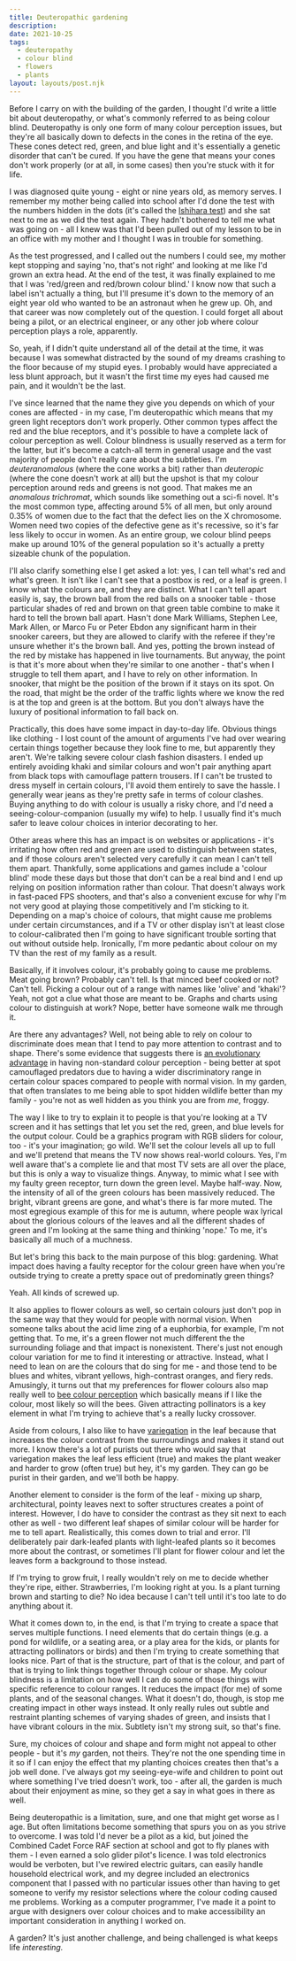 ```yaml
---
title: Deuteropathic gardening
description: 
date: 2021-10-25
tags:
  - deuteropathy
  - colour blind
  - flowers
  - plants
layout: layouts/post.njk
---
```


Before I carry on with the building of the garden, I thought I'd write a little bit about deuteropathy, or what's commonly referred to as being colour blind. Deuteropathy is only one form of many colour perception issues, but they're all basically down to defects in the cones in the retina of the eye. These cones detect red, green, and blue light and it's essentially a genetic disorder that can't be cured. If you have the gene that means your cones don't work properly (or at all, in some cases) then you're stuck with it for life.

I was diagnosed quite young - eight or nine years old, as memory serves. I remember my mother being called into school after I'd done the test with the numbers hidden in the dots (it's called the [Ishihara test](https://en.wikipedia.org/wiki/Ishihara_test)) and she sat next to me as we did the test again. They hadn't bothered to tell me what was going on - all I knew was that I'd been pulled out of my lesson to be in an office with my mother and I thought I was in trouble for something.

<!--more-->

As the test progressed, and I called out the numbers I could see, my mother kept stopping and saying 'no, that's not right' and looking at me like I'd grown an extra head. At the end of the test, it was finally explained to me that I was 'red/green and red/brown colour blind.' I know now that such a label isn't actually a thing, but I'll presume it's down to the memory of an eight year old who wanted to be an astronaut when he grew up. Oh, and that career was now completely out of the question. I could forget all about being a pilot, or an electrical engineer, or any other job where colour perception plays a role, apparently.

So, yeah, if I didn't quite understand all of the detail at the time, it was because I was somewhat distracted by the sound of my dreams crashing to the floor because of my stupid eyes. I probably would have appreciated a less blunt approach, but it wasn't the first time my eyes had caused me pain, and it wouldn't be the last.

I've since learned that the name they give you depends on which of your cones are affected - in my case, I'm deuteropathic which means that my green light receptors don't work properly. Other common types affect the red and the blue receptors, and it's possible to have a complete lack of colour perception as well. Colour blindness is usually reserved as a term for the latter, but it's become a catch-all term in general usage and the vast majority of people don't really care about the subtleties. I'm *deuteranomalous* (where the cone works a bit) rather than *deuteropic* (where the cone doesn't work at all) but the upshot is that my colour perception around reds and greens is not good. That makes me an *anomalous trichromat*, which sounds like something out a sci-fi novel. It's the most common type, affecting around 5% of all men, but only around 0.35% of women due to the fact that the defect lies on the X chromosome. Women need two copies of the defective gene as it's recessive, so it's far less likely to occur in women. As an entire group, we colour blind peeps make up around 10% of the general population so it's actually a pretty sizeable chunk of the population.

I'll also clarify something else I get asked a lot: yes, I can tell what's red and what's green. It isn't like I can't see that a postbox is red, or a leaf is green. I know what the colours are, and they are distinct. What I can't tell apart easily is, say, the brown ball from the red balls on a snooker table - those particular shades of red and brown on that green table combine to make it hard to tell the brown ball apart. Hasn't done Mark Williams, Stephen Lee, Mark Allen, or Marco Fu or Peter Ebdon any significant harm in their snooker careers, but they are allowed to clarify with the referee if they're unsure whether it's the brown ball. And yes, potting the brown instead of the red by mistake has happened in live tournaments.  But anyway, the point is that it's more about when they're similar to one another - that's when I struggle to tell them apart, and I have to rely on other information. In snooker, that might be the position of the brown if it stays on its spot. On the road, that might be the order of the traffic lights where we know the red is at the top and green is at the bottom. But you don't always have the luxury of positional information to fall back on.

Practically, this does have some impact in day-to-day life. Obvious things like clothing - I lost count of the amount of arguments I've had over wearing certain things together because they look fine to me, but apparently they aren't. We're talking severe colour clash fashion disasters.  I ended up entirely avoiding khaki and similar colours and won't pair anything apart from black tops with camouflage pattern trousers. If I can't be trusted to dress myself in certain colours, I'll avoid them entirely to save the hassle. I generally wear jeans as they're pretty safe in terms of colour clashes. Buying anything to do with colour is usually a risky chore, and I'd need a seeing-colour-companion (usually my wife) to help. I usually find it's much safer to leave colour choices in interior decorating to her.

Other areas where this has an impact is on websites or applications - it's irritating how often red and green are used to distinguish between states, and if those colours aren't selected very carefully it can mean I can't tell them apart. Thankfully, some applications and games include a 'colour blind' mode these days but those that don't can be a real bind and I end up relying on position information rather than colour. That doesn't always work in fast-paced FPS shooters, and that's also a convenient excuse for why I'm not very good at playing those competitively and I'm sticking to it. Depending on a map's choice of colours, that might cause me problems under certain circumstances, and if a TV or other display isn't at least close to colour-calibrated then I'm going to have significant trouble sorting that out without outside help. Ironically, I'm more pedantic about colour on my TV than the rest of my family as a result.

Basically, if it involves colour, it's probably going to cause me problems. Meat going brown? Probably can't tell. Is that minced beef cooked or not? Can't tell. Picking a colour out of a range with names like 'olive' and 'khaki'? Yeah, not got a clue what those are meant to be. Graphs and charts using colour to distinguish at work? Nope, better have someone walk me through it. 

Are there any advantages? Well, not being able to rely on colour to discriminate does mean that I tend to pay more attention to contrast and to shape. There's some evidence that suggests there is [an evolutionary advantage](http://sro.sussex.ac.uk/id/eprint/52520/4/Bosten05CurrentBiologyFinalAccepted.pdf) in having non-standard colour perception - being better at spot camouflaged predators due to having a wider discriminatory range in certain colour spaces compared to people with normal vision. In my garden, that often translates to me being able to spot hidden wildlife better than my family - you're not as well hidden as you think you are from *me*, froggy.

The way I like to try to explain it to people is that you're looking at a TV screen and it has settings that let you set the red, green, and blue levels for the output colour. Could be a graphics program with RGB sliders for colour, too - it's your imagination; go wild. We'll set the colour levels all up to full and we'll pretend that means the TV now shows real-world colours. Yes, I'm well aware that's a complete lie and that most TV sets are all over the place, but this is only a way to visualize things.  Anyway, to mimic what I see with my faulty green receptor, turn down the green level. Maybe half-way. Now, the intensity of all of the green colours has been massively reduced. The bright, vibrant greens are gone, and what's there is far more muted.  The most egregious example of this for me is autumn, where people wax lyrical about the glorious colours of the leaves and all the different shades of green and I'm looking at the same thing and thinking 'nope.'  To me, it's basically all much of a muchness.

But let's bring this back to the main purpose of this blog: gardening. What impact does having a faulty receptor for the colour green have when you're outside trying to create a pretty space out of predominatly green things?

Yeah. All kinds of screwed up.

It also applies to flower colours as well, so certain colours just don't pop in the same way that they would for people with normal vision. When someone talks about the acid lime zing of a euphorbia, for example, I'm not getting that. To me, it's a green flower not much different the the surrounding foliage and that impact is nonexistent.  There's just not enough colour variation for me to find it interesting or attractive.  Instead, what I need to lean on are the colours that do sing for me - and those tend to be blues and whites, vibrant yellows, high-contrast oranges, and fiery reds.  Amusingly, it turns out that my preferences for flower colours also map really well to [bee colour perception](https://www.beeculture.com/bees-see-matters/) which basically means if I like the colour, most likely so will the bees. Given attracting pollinators is a key element in what I'm trying to achieve that's a really lucky crossover.

Aside from colours, I also like to have [variegation](https://en.wikipedia.org/wiki/Variegation) in the leaf because that increases the colour contrast from the surroundings and makes it stand out more.  I know there's a lot of purists out there who would say that variegation makes the leaf less efficient (true) and makes the plant weaker and harder to grow (often true) but hey, it's my garden. They can go be purist in their garden, and we'll both be happy.

Another element to consider is the form of the leaf - mixing up sharp, architectural, pointy leaves next to softer structures creates a point of interest. However, I do have to consider the contrast as they sit next to each other as well - two different leaf shapes of similar colour will be harder for me to tell apart.  Realistically, this comes down to trial and error. I'll deliberately pair dark-leafed plants with light-leafed plants so it becomes more about the contrast, or sometimes I'll plant for flower colour and let the leaves form a background to those instead.

If I'm trying to grow fruit, I really wouldn't rely on me to decide whether they're ripe, either. Strawberries, I'm looking right at you. Is a plant turning brown and starting to die? No idea because I can't tell until it's too late to do anything about it. 

What it comes down to, in the end, is that I'm trying to create a space that serves multiple functions. I need elements that do certain things (e.g. a pond for wildlife, or a seating area, or a play area for the kids, or plants for attracting pollinators or birds) and then I'm trying to create something that looks nice. Part of that is the structure, part of that is the colour, and part of that is trying to link things together through colour or shape. My colour blindness is a limitation on how well I can do some of those things with specific reference to colour ranges. It reduces the impact (for me) of some plants, and of the seasonal changes. What it doesn't do, though, is stop me creating impact in other ways instead. It only really rules out subtle and restraint planting schemes of varying shades of green, and insists that I have vibrant colours in the mix. Subtlety isn't my strong suit, so that's fine.

Sure, my choices of colour and shape and form might not appeal to other people - but it's *my* garden, not theirs. They're not the one spending time in it so if I can enjoy the effect that my planting choices creates then that's a job well done. I've always got my seeing-eye-wife and children to point out where something I've tried doesn't work, too - after all, the garden is much about their enjoyment as mine, so they get a say in what goes in there as well.

Being deuteropathic is a limitation, sure, and one that might get worse as I age. But often limitations become something that spurs you on as you strive to overcome. I was told I'd never be a pilot as a kid, but joined the Combined Cadet Force RAF section at school and got to fly planes with them - I even earned a solo glider pilot's licence. I was told electronics would be verboten, but I've rewired electric guitars, can easily handle household electrical work, and my degree included an electronics component that I passed with no particular issues other than having to get someone to verify my resistor selections where the colour coding caused me problems. Working as a computer programmer, I've made it a point to argue with designers over colour choices and to make accessibility an important consideration in anything I worked on.

A garden? It's just another challenge, and being challenged is what keeps life *interesting.*